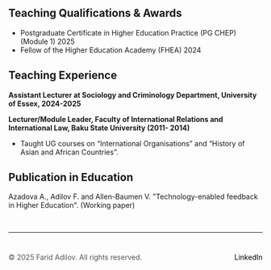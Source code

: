 
## Teaching Qualifications & Awards

+ Postgraduate Certificate in Higher Education Practice (PG CHEP) (Module 1) 2025
+ Fellow of the Higher Education Academy (FHEA) 2024
  
## Teaching Experience

**Assistant Lecturer at Sociology and Criminology Department, University of Essex, 2024-2025**

**Lecturer/Module Leader, Faculty of International Relations and International Law, Baku State University (2011-
2014)**
+ Taught UG courses on “International Organisations” and “History of Asian and African Countries”.

## Publication in Education

Azadova A., Adilov F. and Allen-Baumen V. "Technology-enabled feedback in Higher Education". (Working paper) 

 &nbsp;  <!-- This creates a blank space -->

---

<div style="margin-top: 40px; font-size: 14px; color: #555;">
  <p>
    © 2025 Farid Adilov. All rights reserved.
    <span style="float: right;">
      <a href="https://www.linkedin.com/in/faridadilov/" target="_blank" style="color: black; text-decoration: none;">LinkedIn</a>
    </span>
  </p>
</div>


